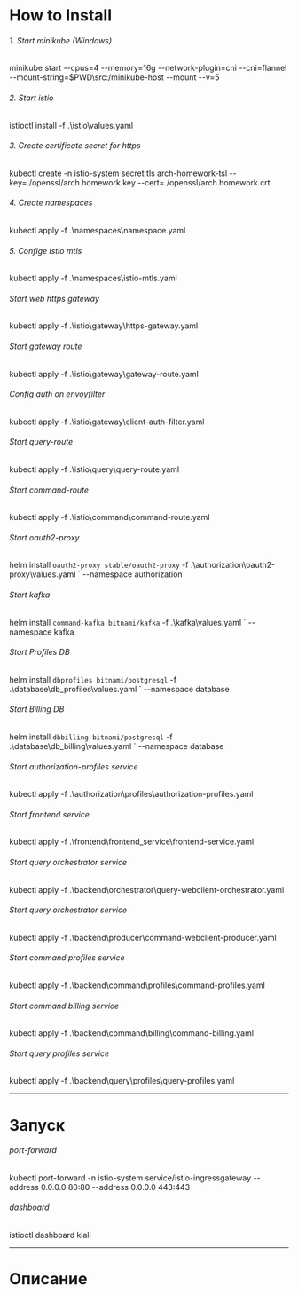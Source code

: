 
# How to Install

###### 1. Start minikube (Windows)
minikube start --cpus=4 --memory=16g --network-plugin=cni --cni=flannel --mount-string=$PWD\src:/minikube-host --mount --v=5

###### 2. Start istio
istioctl install -f .\istio\values.yaml

###### 3. Create certificate secret for https
kubectl create -n istio-system secret tls arch-homework-tsl --key=./openssl/arch.homework.key --cert=./openssl/arch.homework.crt

###### 4. Create namespaces
kubectl apply -f .\namespaces\namespace.yaml

###### 5. Confige istio mtls
kubectl apply -f .\namespaces\istio-mtls.yaml

###### Start web https gateway
kubectl apply -f .\istio\gateway\https-gateway.yaml

###### Start gateway route
kubectl apply -f .\istio\gateway\gateway-route.yaml



###### Config auth on envoyfilter
kubectl apply -f .\istio\gateway\client-auth-filter.yaml


###### Start query-route
kubectl apply -f .\istio\query\query-route.yaml

###### Start command-route
kubectl apply -f .\istio\command\command-route.yaml



###### Start oauth2-proxy
helm install `
oauth2-proxy stable/oauth2-proxy `
-f .\authorization\oauth2-proxy\values.yaml `
--namespace authorization

###### Start kafka
helm install `
command-kafka bitnami/kafka `
-f .\kafka\values.yaml `
--namespace kafka

###### Start Profiles DB
helm install `
dbprofiles bitnami/postgresql `
-f .\database\db_profiles\values.yaml `
--namespace database

###### Start Billing DB
helm install `
dbbilling bitnami/postgresql `
-f .\database\db_billing\values.yaml `
--namespace database


###### Start authorization-profiles service
kubectl apply -f .\authorization\profiles\authorization-profiles.yaml

###### Start frontend service
kubectl apply -f .\frontend\frontend_service\frontend-service.yaml

###### Start query orchestrator service
kubectl apply -f .\backend\orchestrator\query-webclient-orchestrator.yaml

###### Start query orchestrator service
kubectl apply -f .\backend\producer\command-webclient-producer.yaml


###### Start command profiles service
kubectl apply -f .\backend\command\profiles\command-profiles.yaml

###### Start command billing service
kubectl apply -f .\backend\command\billing\command-billing.yaml

###### Start query profiles service
kubectl apply -f .\backend\query\profiles\query-profiles.yaml




---
# Запуск

###### port-forward
kubectl port-forward -n istio-system service/istio-ingressgateway --address 0.0.0.0 80:80 --address 0.0.0.0 443:443

###### dashboard
istioctl dashboard kiali

---
# Описание

